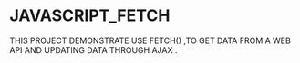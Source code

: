 # JAVASCRIPT_FETCH

THIS PROJECT DEMONSTRATE USE FETCH() ,TO GET DATA FROM A WEB API AND UPDATING DATA THROUGH AJAX .
